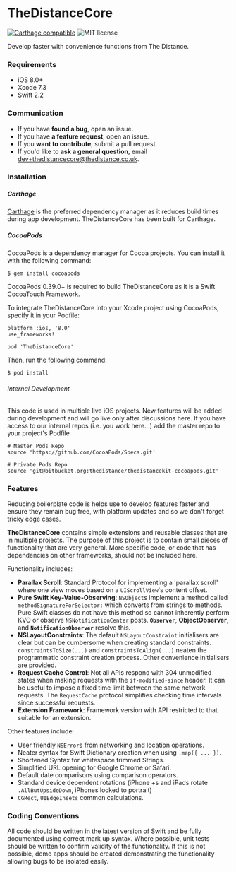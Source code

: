 # TheDistanceCore

[![Carthage compatible](https://img.shields.io/badge/Carthage-compatible-4BC51D.svg?style=flat)](https://github.com/Carthage/Carthage)
![MIT license](https://img.shields.io/badge/license-MIT-lightgrey.svg)

Develop faster with convenience functions from The Distance.

### Requirements

- iOS 8.0+
- Xcode 7.3
- Swift 2.2

### Communication

- If you have **found a bug**, open an issue.
- If you have **a feature request**, open an issue.
- If you **want to contribute**, submit a pull request.
- If you'd like to **ask a general question**, email <dev+thedistancecore@thedistance.co.uk>.

### Installation

##### Carthage

[Carthage](https://github.com/Carthage/Carthage) is the preferred dependency manager as it reduces build times during app development. TheDistanceCore has been built for Carthage.

##### CocoaPods

CocoaPods is a dependency manager for Cocoa projects. You can install it with the following command:

    $ gem install cocoapods

CocoaPods 0.39.0+ is required to build TheDistanceCore as it is a Swift CocoaTouch Framework.

To integrate TheDistanceCore into your Xcode project using CocoaPods, specify it in your Podfile:

	platform :ios, '8.0'
	use_frameworks!

	pod 'TheDistanceCore'

Then, run the following command:

	$ pod install


###### Internal Development

This code is used in multiple live iOS projects. New features will be added during development and will go live only after discussions here. If you have access to our internal repos (i.e. you work here...) add the master repo to your project's Podfile

	# Master Pods Repo
    source 'https://github.com/CocoaPods/Specs.git'

    # Private Pods Repo
    source 'git@bitbucket.org:thedistance/thedistancekit-cocoapods.git'


### Features

Reducing boilerplate code is helps use to develop features faster and ensure they remain bug free, with platform updates and so we don't forget tricky edge cases. 

**TheDistanceCore** contains simple extensions and reusable classes that are in multiple projects. The purpose of this project is to contain small pieces of functionality that are very general. More specific code, or code that has dependencies on other frameworks, should not be included here.

Functionality includes:

- **Parallax Scroll**: Standard Protocol for implementing a 'parallax scroll' where one view moves based on a `UIScrollView`'s content offset.
- **Pure Swift Key-Value-Observing**: `NSObject`s implement a method called `methodSignatureForSelector:` which converts from strings to methods. Pure Swift classes do not have this method so cannot inherently perform KVO or observe `NSNotificationCenter` posts. **`Observer`**, **ObjectObserver**, and **`NotificationObserver`** resolve this.
- **NSLayoutConstraints**: The default `NSLayoutConstraint` initialisers are clear but can be cumbersome when creating standard constraints. `constraintsToSize(...)` and `constraintsToAlign(...)` neaten the programmatic constraint creation process. Other convenience initialisers are provided.
- **Request Cache Control**: Not all APIs respond with 304 unmodified states when making requests with the `if-modified-since` header. It can be useful to impose a fixed time limit between the same network requests. The `RequestCache` protocol simplifies checking time intervals since successful requests.
- **Extension Framework**: Framework version with API restricted to that suitable for an extension.

Other features include:

- User friendly `NSError`s from networking and location operations.
- Neater syntax for Swift Dictionary creation when using `.map({ ... })`.
- Shortened Syntax for whitespace trimmed Strings.
- Simplified URL opening for Google Chrome or Safari.
- Default date comparisons using comparison operators.
- Standard device dependent rotations (iPhone +s and iPads rotate `.AllButUpsideDown`, iPhones locked to portrait)
- `CGRect`, `UIEdgeInsets` common calculations.

### Coding Conventions

All code should be written in the latest version of Swift and be fully documented using correct mark up syntax. Where possible, unit tests should be written to confirm validity of the functionality. If this is not possible, demo apps should be created demonstrating the functionality allowing bugs to be isolated easily.